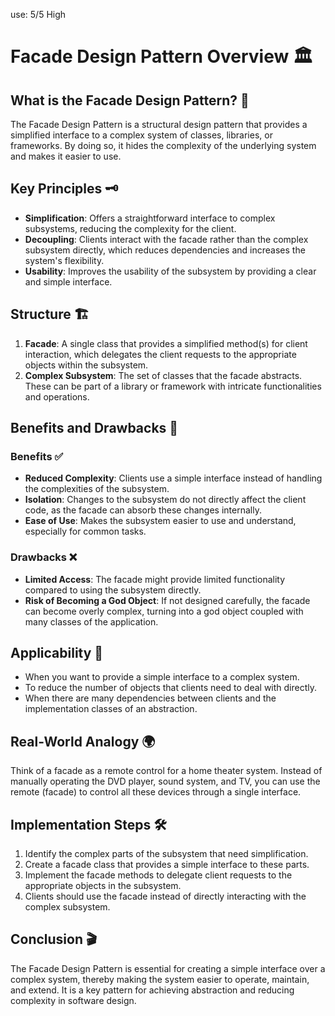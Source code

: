 use: 5/5 High

# Facade Design Pattern Overview 🏛️

## What is the Facade Design Pattern? 🤔

The Facade Design Pattern is a structural design pattern that provides a simplified interface to a complex system of classes, libraries, or frameworks. By doing so, it hides the complexity of the underlying system and makes it easier to use.

## Key Principles 🗝️

- **Simplification**: Offers a straightforward interface to complex subsystems, reducing the complexity for the client.
- **Decoupling**: Clients interact with the facade rather than the complex subsystem directly, which reduces dependencies and increases the system's flexibility.
- **Usability**: Improves the usability of the subsystem by providing a clear and simple interface.

## Structure 🏗️

1. **Facade**: A single class that provides a simplified method(s) for client interaction, which delegates the client requests to the appropriate objects within the subsystem.
2. **Complex Subsystem**: The set of classes that the facade abstracts. These can be part of a library or framework with intricate functionalities and operations.

## Benefits and Drawbacks 🔄

### Benefits ✅

- **Reduced Complexity**: Clients use a simple interface instead of handling the complexities of the subsystem.
- **Isolation**: Changes to the subsystem do not directly affect the client code, as the facade can absorb these changes internally.
- **Ease of Use**: Makes the subsystem easier to use and understand, especially for common tasks.

### Drawbacks ❌

- **Limited Access**: The facade might provide limited functionality compared to using the subsystem directly.
- **Risk of Becoming a God Object**: If not designed carefully, the facade can become overly complex, turning into a god object coupled with many classes of the application.

## Applicability 📌

- When you want to provide a simple interface to a complex system.
- To reduce the number of objects that clients need to deal with directly.
- When there are many dependencies between clients and the implementation classes of an abstraction.

## Real-World Analogy 🌍

Think of a facade as a remote control for a home theater system. Instead of manually operating the DVD player, sound system, and TV, you can use the remote (facade) to control all these devices through a single interface.

## Implementation Steps 🛠️

1. Identify the complex parts of the subsystem that need simplification.
2. Create a facade class that provides a simple interface to these parts.
3. Implement the facade methods to delegate client requests to the appropriate objects in the subsystem.
4. Clients should use the facade instead of directly interacting with the complex subsystem.

## Conclusion 🎬

The Facade Design Pattern is essential for creating a simple interface over a complex system, thereby making the system easier to operate, maintain, and extend. It is a key pattern for achieving abstraction and reducing complexity in software design.